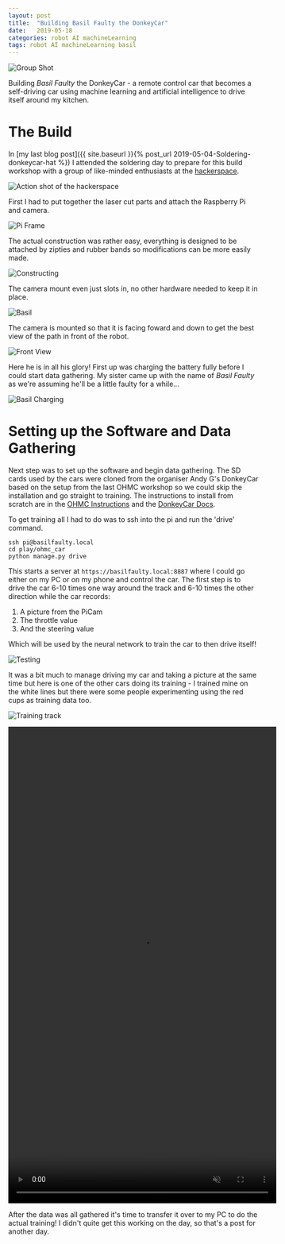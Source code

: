 ```yaml
---
layout: post
title:  "Building Basil Faulty the DonkeyCar"
date:   2019-05-18
categories: robot AI machineLearning
tags: robot AI machineLearning basil 
---
```


![Group Shot](/images/donkeyCar/buildDay/01_chassis_group_shot.jpg)

Building _Basil Faulty_ the DonkeyCar - a remote control car that becomes a self-driving car using machine learning and artificial intelligence to drive itself around my kitchen.

<!--more-->

# The Build

In [my last blog post]({{ site.baseurl }}{% post_url 2019-05-04-Soldering-donkeycar-hat %}) I attended the soldering day to prepare for this build workshop with a group of like-minded enthusiasts at the [hackerspace][cchs].

![Action shot of the hackerspace](/images/donkeyCar/buildDay/09_hackerspace.jpg)

First I had to put together the laser cut parts and attach the Raspberry Pi and camera.

![Pi Frame](/images/donkeyCar/buildDay/02_pi_frame.jpg)

The actual construction was rather easy, everything is designed to be attached by zipties and rubber bands so modifications can be more easily made.

![Constructing](/images/donkeyCar/buildDay/03_constructing.jpg)

The camera mount even just slots in, no other hardware needed to keep it in place.

![Basil](/images/donkeyCar/buildDay/04_basil.jpg)

The camera is mounted so that it is facing foward and down to get the best view of the path in front of the robot.

![Front View](/images/donkeyCar/buildDay/05_front_view.jpg)

Here he is in all his glory! First up was charging the battery fully before I could start data gathering. My sister came up with the name of _Basil Faulty_ as we're assuming he'll be a little faulty for a while...

![Basil Charging](/images/donkeyCar/buildDay/06_basil.jpg)

# Setting up the Software and Data Gathering

Next step was to set up the software and begin data gathering. The SD cards used by the cars were cloned from the organiser Andy G's DonkeyCar based on the setup from the last OHMC workshop so we could skip the installation and go straight to training. The instructions to install from scratch are in the [OHMC Instructions][ohmc instructions] and the [DonkeyCar Docs][donkeycar docs].

To get training all I had to do was to ssh into the pi and run the 'drive' command.
```
ssh pi@basilfaulty.local
cd play/ohmc_car
python manage.py drive
```

This starts a server at `https://basilfaulty.local:8887` where I could go either on my PC or on my phone and control the car. The first step is to drive the car 6-10 times one way around the track and 6-10 times the other direction while the car records:

1. A picture from the PiCam
1. The throttle value
1. And the steering value

Which will be used by the neural network to train the car to then drive itself!

![Testing](/images/donkeyCar/buildDay/07_testing.jpg)

It was a bit much to manage driving my car and taking a picture at the same time but here is one of the other cars doing its training - I trained mine on the white lines but there were some people experimenting using the red cups as training data too.

![Training track](/images/donkeyCar/buildDay/10_training_track.jpg)

<center>
    <video width="540" height="960" controls muted>
        <source src="{{ site.baseurl }}/images/donkeyCar/buildDay/01_training_another.mp4" type="video/mp4">
        Training some cars
    </video>
</center>

After the data was all gathered it's time to transfer it over to my PC to do the actual training! I didn't quite get this working on the day, so that's a post for another day.

[cchs]: http://www.hackmelbourne.org/
[donkeycar]: https://www.donkeycar.com/
[donkeycar docs]: http://docs.donkeycar.com/
[ohmc instructions]: http://www.openhardwareconf.org/wiki/OHMC2019_Software_instructions
